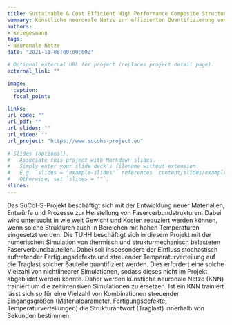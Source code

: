 ```yaml
---
title: Sustainable & Cost Efficient High Performance Composite Structures - SuCoHS
summary: Künstliche neuronale Netze zur effizienten Quantifizierung von Unsicherheiten in der Analyse von Faserverbundstrukturen
authors:
- kriegesmann
tags:
- Neuronale Netze
date: "2021-11-08T00:00:00Z"

# Optional external URL for project (replaces project detail page).
external_link: ""

image:
  caption:
  focal_point:

links:
url_code: ""
url_pdf: ""
url_slides: ""
url_video: ""
url_project: "https://www.sucohs-project.eu"

# Slides (optional).
#   Associate this project with Markdown slides.
#   Simply enter your slide deck's filename without extension.
#   E.g. `slides = "example-slides"` references `content/slides/example-slides.md`.
#   Otherwise, set `slides = ""`.
slides:
---
```


Das SuCoHS-Projekt beschäftigt sich mit der Entwicklung neuer Materialien, Entwürfe und Prozesse zur Herstellung von Faserverbundstrukturen. Dabei wird untersucht in wie weit Gewicht und Kosten reduziert werden können, wenn solche Strukturen auch in Bereichen mit hohen Temperaturen eingesetzt werden.
Die TUHH beschäftigt sich in diesem Projekt mit der numerischen Simulation von thermisch und strukturmechanisch belasteten Faserverbundbauteilen. Dabei soll insbesondere der Einfluss stochastisch auftretender Fertigungsdefekte und streuender Temperaturverteilung auf die Traglast solcher Bauteile quantifiziert werden. Dies erfordert eine solche Vielzahl von nichtlinearer Simulationen, sodass dieses nicht im Projekt abgebildet werden könnte. Daher werden künstliche neuronale Netze (KNN) trainiert um die zeitintensiven Simulationen zu ersetzen. Ist ein KNN trainiert lässt sich so für eine Vielzahl von Kombinationen streuender Eingangsgrößen (Materialparameter, Fertigungsdefekte, Temperaturverteilungen) die Strukturantwort (Traglast) innerhalb von Sekunden bestimmen.
